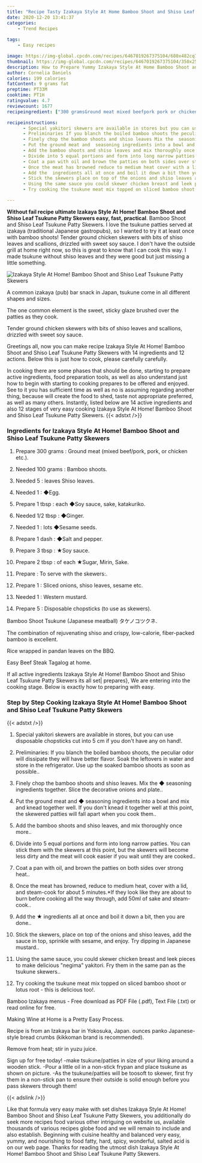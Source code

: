 ```yaml
---
title: "Recipe Tasty Izakaya Style At Home Bamboo Shoot and Shiso Leaf Tsukune Patty Skewers"
date: 2020-12-20 13:41:37
categories:
    - Trend Recipes
    
tags:
    - Easy recipes

image: https://img-global.cpcdn.com/recipes/6467019267375104/680x482cq70/izakaya-style-at-home-bamboo-shoot-and-shiso-leaf-tsukune-patty-skewers-recipe-main-photo.jpg
thumbnail: https://img-global.cpcdn.com/recipes/6467019267375104/350x250cq70/izakaya-style-at-home-bamboo-shoot-and-shiso-leaf-tsukune-patty-skewers-recipe-main-photo.jpg
description: How to Prepare Yummy Izakaya Style At Home Bamboo Shoot and Shiso Leaf Tsukune Patty Skewers with 14 ingredients and 12 stages of easy cooking.
author: Cornelia Daniels
calories: 199 calories
fatContent: 9 grams fat
preptime: PT33M
cooktime: PT1H
ratingvalue: 4.7
reviewcount: 1677
recipeingredient: ["300 gramsGround meat mixed beefpork pork or chicken etc", "100 gramsBamboo shoots", "5leaves Shiso leaves", "1Egg", "1 tbspeach Soy sauce sake katakuriko", "1/2 tbspGinger", "1lots Sesame seeds", "1 dashSalt and pepper", "3 tbspSoy sauce", "2 tbspof each Sugar Mirin Sake", "To serve with the skewers", "1Sliced onions shiso leaves sesame etc", "1Western mustard", "5Disposable chopsticks to use as skewers"]

recipeinstructions: 
      - Special yakitori skewers are available in stores but you can use disposable chopsticks cut into 5 cm if you dont have any on hand 
      - Preliminaries If you blanch the boiled bamboo shoots the peculiar odor will dissipate they will have better flavor Soak the leftovers in water and store in the refrigerator Use up the soaked bamboo shoots as soon as possible 
      - Finely chop the bamboo shoots and shiso leaves Mix the  seasoning ingredients together Slice the decorative onions and  plate 
      - Put the ground meat and  seasoning ingredients into a bowl and mix and knead together well If you dont knead it together well at this point the skewered patties will fall apart when you cook them 
      - Add the bamboo shoots and shiso leaves and mix thoroughly once more 
      - Divide into 5 equal portions and form into long narrow patties You can stick them with the skewers at this point but the skewers will become less dirty and the meat will cook easier if you wait until they are cooked 
      - Coat a pan with oil and brown the patties on both sides over strong heat 
      - Once the meat has browned reduce to medium heat cover with a lid and steamcook for about 5 minutesIf they look like they are about to burn before cooking all the way through add 50ml of sake and steamcook 
      - Add the  ingredients all at once and boil it down a bit then you are done 
      - Stick the skewers place on top of the onions and shiso leaves add the sauce in top sprinkle with sesame and enjoy Try dipping in Japanese mustard 
      - Using the same sauce you could skewer chicken breast and leek pieces to make delicious negima yakitori Fry them in the same pan as the tsukune skewers 
      - Try cooking the tsukune meat mix topped on sliced bamboo shoot or lotus root  this is delicious too

---
```




**Without fail recipe ultimate Izakaya Style At Home! Bamboo Shoot and Shiso Leaf Tsukune Patty Skewers easy, fast, practical**. Bamboo Shoot and Shiso Leaf Tsukune Patty Skewers. I love the tsukune patties served at izakaya (traditional Japanese gastropubs), so I wanted to try it at least once with bamboo shoots! Tender ground chicken skewers with bits of shiso leaves and scallions, drizzled with sweet soy sauce. I don&#39;t have the outside grill at home right now, so this is great to know that I can cook this way. I made tsukune without shiso leaves and they were good but just missing a little something.


![Izakaya Style At Home! Bamboo Shoot and Shiso Leaf Tsukune Patty Skewers](https://img-global.cpcdn.com/recipes/6467019267375104/680x482cq70/izakaya-style-at-home-bamboo-shoot-and-shiso-leaf-tsukune-patty-skewers-recipe-main-photo.jpg "Izakaya Style At Home! Bamboo Shoot and Shiso Leaf Tsukune Patty Skewers")



A common izakaya (pub) bar snack in Japan, tsukune come in all different shapes and sizes.

The one common element is the sweet, sticky glaze brushed over the patties as they cook.

Tender ground chicken skewers with bits of shiso leaves and scallions, drizzled with sweet soy sauce.


Greetings all, now you can make recipe Izakaya Style At Home! Bamboo Shoot and Shiso Leaf Tsukune Patty Skewers with 14 ingredients and 12 actions. Below this is just how to cook, please carefully carefully.

In cooking there are some phases that should be done, starting to prepare active ingredients, food preparation tools, as well as also understand just how to begin with starting to cooking prepares to be offered and enjoyed. See to it you has sufficient time as well as no is assuming regarding another thing, because will create the food to shed, taste not appropriate preferred, as well as many others. Instantly, listed below are 14 active ingredients and also 12 stages of very easy cooking Izakaya Style At Home! Bamboo Shoot and Shiso Leaf Tsukune Patty Skewers.
{{< adstxt />}}

### Ingredients for Izakaya Style At Home! Bamboo Shoot and Shiso Leaf Tsukune Patty Skewers


1. Prepare 300 grams : Ground meat (mixed beef/pork, pork, or chicken etc.).

1. Needed 100 grams : Bamboo shoots.

1. Needed 5 : leaves Shiso leaves.

1. Needed 1 : ◆Egg.

1. Prepare 1 tbsp : each ◆Soy sauce, sake, katakuriko.

1. Needed 1/2 tbsp : ◆Ginger.

1. Needed 1 : lots ◆Sesame seeds.

1. Prepare 1 dash : ◆Salt and pepper.

1. Prepare 3 tbsp : ★Soy sauce.

1. Prepare 2 tbsp : of each ★Sugar, Mirin, Sake.

1. Prepare  : To serve with the skewers:.

1. Prepare 1 : Sliced onions, shiso leaves, sesame etc.

1. Needed 1 : Western mustard.

1. Prepare 5 : Disposable chopsticks (to use as skewers).


Bamboo Shoot Tsukune (Japanese meatball) タケノコツクネ.

The combination of rejuvenating shiso and crispy, low-calorie, fiber-packed bamboo is excellent.

Rice wrapped in pandan leaves on the BBQ.

Easy Beef Steak Tagalog at home.


If all active ingredients Izakaya Style At Home! Bamboo Shoot and Shiso Leaf Tsukune Patty Skewers its all set| prepares}, We are entering into the cooking stage. Below is exactly how to preparing with easy.

### Step by Step Cooking Izakaya Style At Home! Bamboo Shoot and Shiso Leaf Tsukune Patty Skewers

{{< adstxt />}}


1. Special yakitori skewers are available in stores, but you can use disposable chopsticks cut into 5 cm if you don&#39;t have any on hand!.



1. Preliminaries: If you blanch the boiled bamboo shoots, the peculiar odor will dissipate they will have better flavor. Soak the leftovers in water and store in the refrigerator. Use up the soaked bamboo shoots as soon as possible..



1. Finely chop the bamboo shoots and shiso leaves. Mix the ◆ seasoning ingredients together. Slice the decorative onions and  plate..



1. Put the ground meat and ◆ seasoning ingredients into a bowl and mix and knead together well. If you don&#39;t knead it together well at this point, the skewered patties will fall apart when you cook them..



1. Add the bamboo shoots and shiso leaves, and mix thoroughly once more..



1. Divide into 5 equal portions and form into long narrow patties. You can stick them with the skewers at this point, but the skewers will become less dirty and the meat will cook easier if you wait until they are cooked..



1. Coat a pan with oil, and brown the patties on both sides over strong heat..



1. Once the meat has browned, reduce to medium heat, cover with a lid, and steam-cook for about 5 minutes.*If they look like they are about to burn before cooking all the way through, add 50ml of sake and steam-cook..



1. Add the ★ ingredients all at once and boil it down a bit, then you are done..



1. Stick the skewers, place on top of the onions and shiso leaves, add the sauce in top, sprinkle with sesame, and enjoy. Try dipping in Japanese mustard..



1. Using the same sauce, you could skewer chicken breast and leek pieces to make delicious &#34;negima&#34; yakitori. Fry them in the same pan as the tsukune skewers..



1. Try cooking the tsukune meat mix topped on sliced bamboo shoot or lotus root - this is delicious too!.




Bamboo Izakaya menus - Free download as PDF File (.pdf), Text File (.txt) or read online for free.

Making Wine at Home is a Pretty Easy Process.

Recipe is from an Izakaya bar in Yokosuka, Japan. ounces panko Japanese-style bread crumbs (kikkoman brand is recommended).

Remove from heat; stir in yuzu juice.

Sign up for free today! -make tsukune/patties in size of your liking around a wooden stick. -Pour a little oil in a non-stick frypan and place tsukune as shown on picture. -As the tsukune/patties will be toosoft to skewer, first fry them in a non-stick pan to ensure their outside is solid enough before you pass skewers through them!


{{< adslink />}}

Like that formula very easy make with set dishes Izakaya Style At Home! Bamboo Shoot and Shiso Leaf Tsukune Patty Skewers, you additionally do seek more recipes food various other intriguing on website us, available thousands of various recipes globe food and we will remain to include and also establish. Beginning with cuisine healthy and balanced very easy, yummy, and nourishing to food fatty, hard, spicy, wonderful, salted acid is on our web page. Thanks for reading the utmost dish Izakaya Style At Home! Bamboo Shoot and Shiso Leaf Tsukune Patty Skewers.
